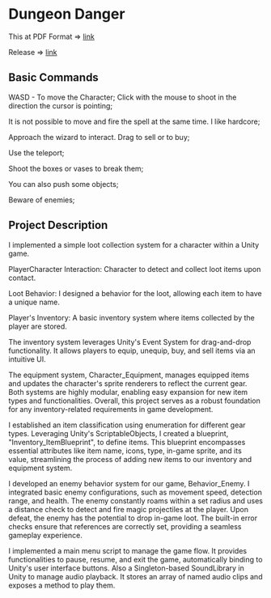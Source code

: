 # Dungeon Danger

This at PDF Format => [link](https://drive.google.com/file/d/1vJz19kQvF07I6U14XHUDUwd9QAxIFyeH/view?usp=drive_link)

Release => [link](https://github.com/FlavioFariaLima/BlueTask_Flavio/releases/tag/BlueProject)

## Basic Commands

WASD - To move the Character;
Click with the mouse to shoot in the direction the cursor is pointing;

It is not possible to move and fire the spell at the same time. I like hardcore;

Approach the wizard to interact. Drag to sell or to buy;

Use the teleport;

Shoot the boxes or vases to break them;

You can also push some objects;

Beware of enemies;

## Project Description

I implemented a simple loot collection system for a character within a Unity game.

PlayerCharacter Interaction: Character to detect and collect loot items upon contact.

Loot Behavior: I designed a behavior for the loot, allowing each item to have a unique name.

Player's Inventory: A basic inventory system where items collected by the player are stored.

 The inventory system leverages Unity's Event System for drag-and-drop functionality. It allows players to equip, unequip, buy, and sell items via an intuitive UI. 

The equipment system, Character_Equipment,  manages equipped items and updates the character's sprite renderers to reflect the current gear. Both systems are highly modular, enabling easy expansion for new item types and functionalities. Overall, this project serves as a robust foundation for any inventory-related requirements in game development.

I established an item classification using enumeration for different gear types. Leveraging Unity's ScriptableObjects, I created a blueprint, "Inventory_ItemBlueprint", to define items. This blueprint encompasses essential attributes like item name, icons, type, in-game sprite, and its value, streamlining the process of adding new items to our inventory and equipment system.

I developed an enemy behavior system for our game, Behavior_Enemy. I integrated basic enemy configurations, such as movement speed, detection range, and health. The enemy constantly roams within a set radius and uses a distance check to detect and fire magic projectiles at the player. Upon defeat, the enemy has the potential to drop in-game loot. The built-in error checks ensure that references are correctly set, providing a seamless gameplay experience.

I implemented a main menu script to manage the game flow. It provides functionalities to pause, resume, and exit the game, automatically binding to Unity's user interface buttons.
Also a Singleton-based SoundLibrary in Unity to manage audio playback. It stores an array of named audio clips and exposes a method to play them.
